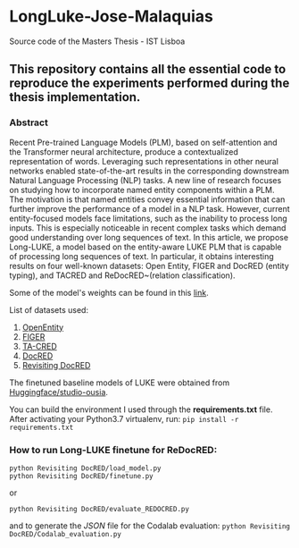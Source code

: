 # LongLuke-Jose-Malaquias
Source code of the Masters Thesis - IST Lisboa



## This repository contains all the essential code to reproduce the experiments performed during the thesis implementation. 

### **Abstract**
Recent Pre-trained Language Models (PLM), based on self-attention and the Transformer neural architecture, produce a contextualized representation of words. Leveraging such representations in other neural networks enabled state-of-the-art results in the corresponding downstream Natural Language Processing (NLP) tasks. A new line of research focuses on studying how to incorporate named entity components within a PLM. The motivation is that named entities convey essential information that can further improve the performance of a model in a NLP task. However, current entity-focused models face limitations, such as the inability to process long inputs. This is especially noticeable in recent complex tasks which demand good understanding over long sequences of text. In this article, we propose Long-LUKE, a model based on the entity-aware LUKE PLM that is capable of processing long sequences of text. In particular, it obtains interesting results on four well-known datasets: Open Entity, FIGER and DocRED (entity typing), and TACRED and ReDocRED~(relation classification).


Some of the model's weights can be found in this
[link](https://drive.google.com/drive/folders/1QX_3tfyu8A0C6HpOSnhgODJFQHpIIKZb?usp=share_link).

List of datasets used:
1. [OpenEntity](http://nlp.cs.washington.edu/entity_type/data/ultrafine_acl18.tar.gz)
2. [FIGER](https://github.com/xiaoling/figer/zipball/master)
3. [TA-CRED](https://nlp.stanford.edu/projects/tacred/#access)
4. [DocRED](https://github.com/thunlp/DocRED)
5. [Revisiting DocRED](https://github.com/tonytan48/Re-DocRED/tree/main/data)

The finetuned baseline models of LUKE were obtained from [Huggingface/studio-ousia](https://huggingface.co/studio-ousia).

You can build the environment I used through the **requirements.txt** file. After activating your Python3.7 virtualenv, run:
`pip install -r requirements.txt`

### How to run Long-LUKE finetune for ReDocRED:
```
python Revisiting DocRED/load_model.py
python Revisiting DocRED/finetune.py
```
or
```
python Revisiting DocRED/evaluate_REDOCRED.py
```
and to generate the *JSON* file for the Codalab evaluation:
`python Revisiting DocRED/Codalab_evaluation.py`






